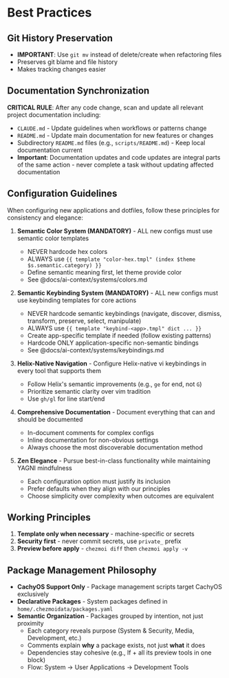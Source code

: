 # Best Practices

## Git History Preservation
- **IMPORTANT**: Use `git mv` instead of delete/create when refactoring files
- Preserves git blame and file history
- Makes tracking changes easier

## Documentation Synchronization
**CRITICAL RULE**: After any code change, scan and update all relevant project documentation including:
- `CLAUDE.md` - Update guidelines when workflows or patterns change
- `README.md` - Update main documentation for new features or changes
- Subdirectory `README.md` files (e.g., `scripts/README.md`) - Keep local documentation current
- **Important**: Documentation updates and code updates are integral parts of the same action - never complete a task without updating affected documentation

## Configuration Guidelines

When configuring new applications and dotfiles, follow these principles for consistency and elegance:

1. **Semantic Color System (MANDATORY)** - ALL new configs must use semantic color templates
   - NEVER hardcode hex colors
   - ALWAYS use `{{ template "color-hex.tmpl" (index $theme $s.semantic.category) }}`
   - Define semantic meaning first, let theme provide color
   - See @docs/ai-context/systems/colors.md

2. **Semantic Keybinding System (MANDATORY)** - ALL new configs must use keybinding templates for core actions
   - NEVER hardcode semantic keybindings (navigate, discover, dismiss, transform, preserve, select, manipulate)
   - ALWAYS use `{{ template "keybind-<app>.tmpl" dict ... }}`
   - Create app-specific template if needed (follow existing patterns)
   - Hardcode ONLY application-specific non-semantic bindings
   - See @docs/ai-context/systems/keybindings.md

3. **Helix-Native Navigation** - Configure Helix-native vi keybindings in every tool that supports them
   - Follow Helix's semantic improvements (e.g., `ge` for end, not `G`)
   - Prioritize semantic clarity over vim tradition
   - Use `gh/gl` for line start/end

4. **Comprehensive Documentation** - Document everything that can and should be documented
   - In-document comments for complex configs
   - Inline documentation for non-obvious settings
   - Always choose the most discoverable documentation method

5. **Zen Elegance** - Pursue best-in-class functionality while maintaining YAGNI mindfulness
   - Each configuration option must justify its inclusion
   - Prefer defaults when they align with our principles
   - Choose simplicity over complexity when outcomes are equivalent

## Working Principles

1. **Template only when necessary** - machine-specific or secrets
2. **Security first** - never commit secrets, use `private_` prefix
3. **Preview before apply** - `chezmoi diff` then `chezmoi apply -v`

## Package Management Philosophy
- **CachyOS Support Only** - Package management scripts target CachyOS exclusively
- **Declarative Packages** - System packages defined in `home/.chezmoidata/packages.yaml`
- **Semantic Organization** - Packages grouped by intention, not just proximity
  - Each category reveals purpose (System & Security, Media, Development, etc.)
  - Comments explain **why** a package exists, not just **what** it does
  - Dependencies stay cohesive (e.g., lf + all its preview tools in one block)
  - Flow: System → User Applications → Development Tools